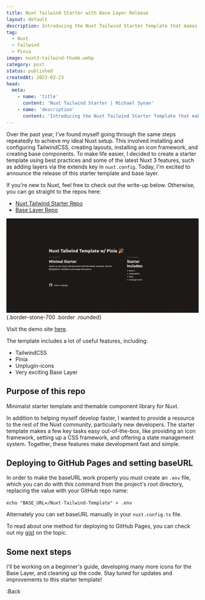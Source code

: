 ```yaml
---
title: Nuxt Tailwind Starter with Base Layer Release
layout: default
description: Introducing the Nuxt Tailwind Starter Template that makes use of the nuxt.config extends key for base layer components. 
tag: 
  - Nuxt
  - Tailwind 
  - Pinia 
image: nuxt3-tailwind-thumb.webp
category: post
status: published
createdAt: 2023-03-23
head:  
  meta:    
    - name: 'title'      
      content: 'Nuxt Tailwind Starter | Michael Synan'    
    - name: 'description'      
      content: 'Introducing the Nuxt Tailwind Starter Template that makes use of the nuxt.config extends key for base layer components. '    
---
```


Over the past year, I've found myself going through the same steps repeatedly to achieve my ideal Nuxt setup. This involved installing and configuring TailwindCSS, creating layouts, installing an icon framework, and creating base components. To make life easier, I decided to create a starter template using best practices and some of the latest Nuxt 3 features, such as adding layers via the extends key in `nuxt.config`. Today, I'm excited to announce the release of this starter template and base layer.

If you're new to Nuxt, feel free to check out the write-up below. Otherwise, you can go straight to the repos here:

- [Nuxt Tailwind Starter Repo](https://github.com/michaelsynan/Nuxt-Tailwind-Template)
- [Base Layer Repo]()

![Nuxt 3 and TailwindCSS](/nuxt3_tailwind5.png){.border-stone-700 .border .rounded}

Visit the demo site [here](https://github.com/michaelsynan/nuxt-base-layer).

The template includes a lot of useful features, including:

- TailwindCSS
- Pinia
- Unplugin-icons
- Very exciting Base Layer

## Purpose of this repo

Minimalst starter template and themable component library for Nuxt. 

In addition to helping myself develop faster, I wanted to provide a resource to the rest of the Nuxt community, particularly new developers. The starter template makes a few key tasks easy out-of-the-box, like providing an icon framework, setting up a CSS framework, and offering a state management system. Together, these features make development fast and simple.

## Deploying to GitHub Pages and setting baseURL

In order to make the baseURL work properly you must create an `.env` file, which you can do with this command from the project's root directory, replacing the value with your GitHub repo name: 

`echo "BASE_URL=/Nuxt-Tailwind-Template" > .env`

Alternately you can set baseURL manually in your `nuxt.config.ts` file. 

To read about one method for deploying to GitHub Pages, you can check out my [gist](https://gist.github.com/michaelsynan/307a267eff9b35e1b7f333da5e151e99) on the topic.

## Some next steps

I'll be working on a beginner's guide, developing many more icons for the Base Layer, and cleaning up the code. Stay tuned for updates and improvements to this starter template!

:Back